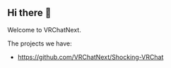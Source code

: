 ## Hi there 👋

Welcome to VRChatNext.

The projects we have:

- https://github.com/VRChatNext/Shocking-VRChat
